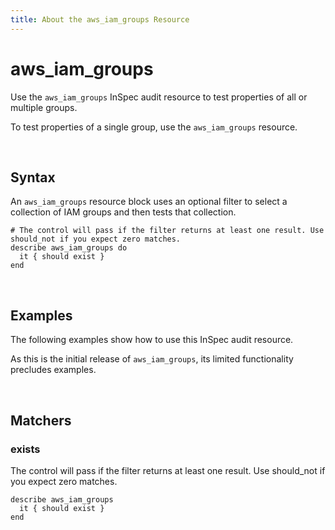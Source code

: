 ```yaml
---
title: About the aws_iam_groups Resource
---
```


# aws_iam_groups

Use the `aws_iam_groups` InSpec audit resource to test properties of all or multiple groups.

To test properties of a single group, use the `aws_iam_groups` resource.

<br>

## Syntax

An `aws_iam_groups` resource block uses an optional filter to select a collection of IAM groups and then tests that collection.

    # The control will pass if the filter returns at least one result. Use should_not if you expect zero matches.
    describe aws_iam_groups do
      it { should exist }
    end

<br>

## Examples

The following examples show how to use this InSpec audit resource.

As this is the initial release of `aws_iam_groups`, its limited functionality precludes examples.

<br>

## Matchers

### exists

The control will pass if the filter returns at least one result. Use should_not if you expect zero matches.

    describe aws_iam_groups
      it { should exist }
    end
